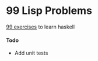 # 99 Lisp Problems

[99 exercises](http://www.ic.unicamp.br/~meidanis/courses/mc336/problemas-lisp/L-99_Ninety-Nine_Lisp_Problems.html) to learn haskell


#### Todo
- Add unit tests
